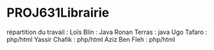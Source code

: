 # PROJ631Librairie

répartition du travail :
Loïs Blin : Java
Ronan Terras : java
Ugo Tafaro : php/html
Yassir Chafik : php/html
Aziz Ben Fleh : php/html
